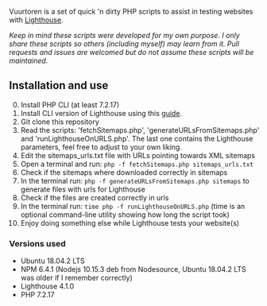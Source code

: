 Vuurtoren is a set of quick 'n dirty PHP scripts to assist in testing websites with [Lighthouse](https://developers.google.com/web/tools/lighthouse). 

_Keep in mind these scripts were developed for my own purpose. I only share these scripts so others (including myself) may learn from it. 
Pull requests and issues are welcomed but do not assume these scripts will be maintained._ 

## Installation and use ##
0. Install PHP CLI (at least 7.2.17) 
1. Install CLI version of Lighthouse using this [guide](https://developers.google.com/web/tools/lighthouse/#cli).   
2. Git clone this repository 
3. Read the scripts: 'fetchSitemaps.php', 'generateURLsFromSitemaps.php' and 'runLighthouseOnURLS.php'. The last one contains the Lighthouse parameters, feel free to adjust to your own liking. 
4. Edit the sitemaps_urls.txt file with URLs pointing towards XML sitemaps 
5. Open a terminal and run: `php -f fetchSitemaps.php sitemaps_urls.txt`
6. Check if the sitemaps where downloaded correctly in sitemaps
7. In the terminal run: `php -f generateURLsFromSitemaps.php sitemaps` to generate files with urls for Lighthouse 
8. Check if the files are created correctly in urls 
9. In the terminal run: `time php -f runLighthouseOnURLS.php` (time is an optional command-line utility showing how long the script took) 
10. Enjoy doing something else while Lighthouse tests your website(s) 


### Versions used ###
- Ubuntu 18.04.2 LTS
- NPM 6.4.1 (Nodejs 10.15.3 deb from Nodesource, Ubuntu 18.04.2 LTS was older if I remember correctly) 
- Lighthouse 4.1.0
- PHP 7.2.17 
